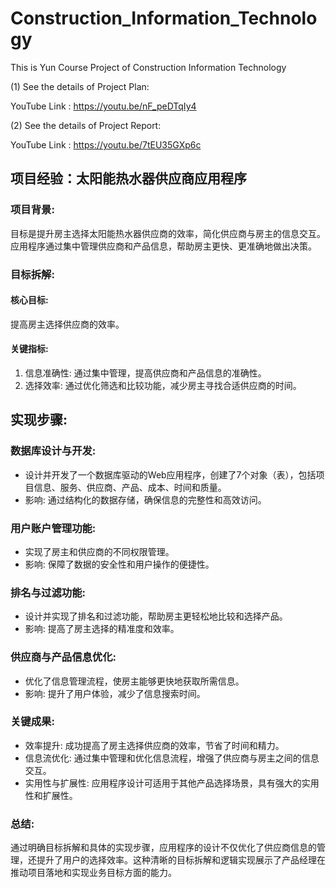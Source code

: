 # Construction_Information_Technology
This is Yun Course Project of Construction Information Technology 

(1) See the details of Project Plan:

YouTube Link : https://youtu.be/nF_peDTqIy4

(2) See the details of Project Report:

YouTube Link : https://youtu.be/7tEU35GXp6c


## 项目经验：太阳能热水器供应商应用程序

### 项目背景: 
目标是提升房主选择太阳能热水器供应商的效率，简化供应商与房主的信息交互。应用程序通过集中管理供应商和产品信息，帮助房主更快、更准确地做出决策。

### 目标拆解:

#### 核心目标: 
提高房主选择供应商的效率。

#### 关键指标:
1. 信息准确性: 通过集中管理，提高供应商和产品信息的准确性。
2. 选择效率: 通过优化筛选和比较功能，减少房主寻找合适供应商的时间。

## 实现步骤:

### 数据库设计与开发:

+ 设计并开发了一个数据库驱动的Web应用程序，创建了7个对象（表），包括项目信息、服务、供应商、产品、成本、时间和质量。
+ 影响: 通过结构化的数据存储，确保信息的完整性和高效访问。

### 用户账户管理功能:

+ 实现了房主和供应商的不同权限管理。
+ 影响: 保障了数据的安全性和用户操作的便捷性。

### 排名与过滤功能:

+ 设计并实现了排名和过滤功能，帮助房主更轻松地比较和选择产品。
+ 影响: 提高了房主选择的精准度和效率。

### 供应商与产品信息优化:

+ 优化了信息管理流程，使房主能够更快地获取所需信息。
+ 影响: 提升了用户体验，减少了信息搜索时间。

### 关键成果:

+ 效率提升: 成功提高了房主选择供应商的效率，节省了时间和精力。
+ 信息流优化: 通过集中管理和优化信息流程，增强了供应商与房主之间的信息交互。
+ 实用性与扩展性: 应用程序设计可适用于其他产品选择场景，具有强大的实用性和扩展性。

### 总结: 
通过明确目标拆解和具体的实现步骤，应用程序的设计不仅优化了供应商信息的管理，还提升了用户的选择效率。这种清晰的目标拆解和逻辑实现展示了产品经理在推动项目落地和实现业务目标方面的能力。


